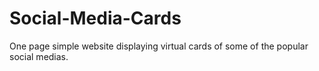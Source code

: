 # Social-Media-Cards
One page simple website displaying virtual cards of some of the popular social medias.
